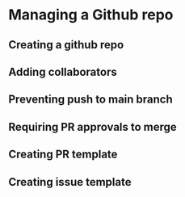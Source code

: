 # Managing a Github repo

## Creating a github repo

## Adding collaborators

## Preventing push to main branch

## Requiring PR approvals to merge

## Creating PR template

## Creating issue template
